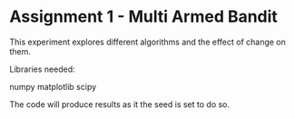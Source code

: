 # Assignment 1 - Multi Armed Bandit

This experiment explores different algorithms and the effect of change on 
them.

Libraries needed:

numpy
matplotlib
scipy

The code will produce results as it the seed is set to do so.
